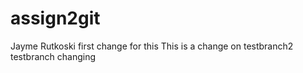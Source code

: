 # assign2git
Jayme Rutkoski
first change for this
This is a change on testbranch2
testbranch changing

